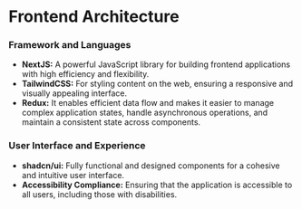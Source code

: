 # **Frontend Architecture**

### **Framework and Languages**

- **NextJS:** A powerful JavaScript library for building frontend applications with high efficiency and flexibility.
- **TailwindCSS:** For styling content on the web, ensuring a responsive and visually appealing interface.
- **Redux:** It enables efficient data flow and makes it easier to manage complex application states, handle asynchronous operations, and maintain a consistent state across components.

### **User Interface and Experience**

- **shadcn/ui:** Fully functional and designed components for a cohesive and intuitive user interface.
- **Accessibility Compliance:** Ensuring that the application is accessible to all users, including those with disabilities.